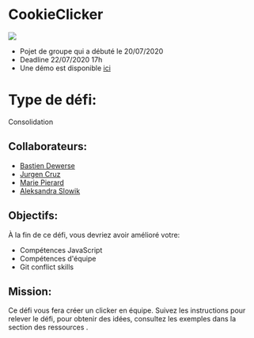 # CookieClicker
<img src="https://dewerseb.github.io/CookieClicker/assets/img/unicorn-logo.png">

- Pojet de groupe qui a débuté le 20/07/2020 
- Deadline 22/07/2020 17h
- Une démo est disponible [ici](https://dewerseb.github.io/CookieClicker/index.html)

# Type de défi: 
Consolidation

## Collaborateurs: 

- [Bastien Dewerse ](https://github.com/DewerseB)
- [Jurgen Cruz](https://github.com/jcruz97)
- [Marie Pierard](https://github.com/Marie-Pierard)
- [Aleksandra Slowik](https://github.com/88aleksandra88)

## Objectifs:
À la fin de ce défi, vous devriez avoir amélioré votre:

- Compétences JavaScript
- Compétences d'équipe
- Git conflict skills

## Mission:

Ce défi vous fera créer un clicker en équipe. Suivez les instructions pour relever le défi, pour obtenir des idées, consultez les exemples dans la section des ressources .
